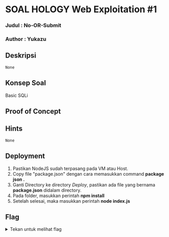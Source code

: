 # SOAL HOLOGY Web Exploitation #1

### Judul : No-OR-Submit

### Author : Yukazu

## Deskripsi

<code>None</code>

## Konsep Soal

Basic SQLi

## Proof of Concept

<!-- TODO -->

## Hints

<code>None</code>

## Deployment

1. Pastikan NodeJS sudah terpasang pada VM atau Host. <br/>
2. Copy file "package.json" dengan cara memasukkan command **package json .**
3. Ganti Directory ke directory *Deploy*, pastikan ada file yang bernama **package.json** didalam directory.
4. Pada folder, masukkan perintah **npm install**
5. Setelah selesai, maka masukkan perintah **node index.js**

## Flag

<details>
<summary>Tekan untuk melihat flag</summary>

    hology3{b4sIc_Un1ON_is_3z}

</details>
